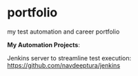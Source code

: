 # portfolio
my test automation and career portfolio

**My Automation Projects**:

Jenkins server to streamline test execution: https://github.com/navdeeptura/jenkins


